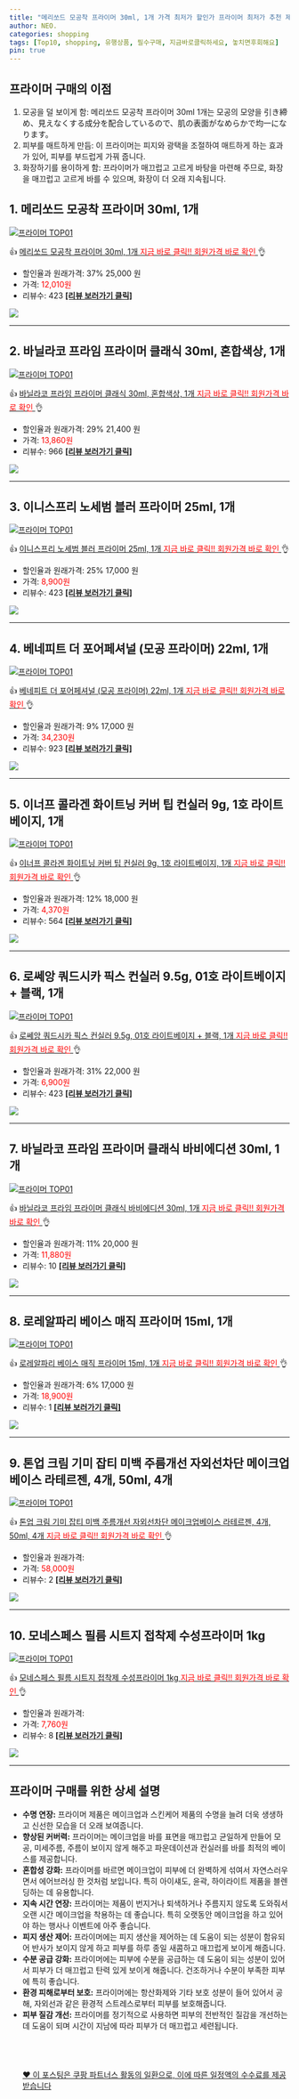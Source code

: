 ```yaml
---
title: "메리쏘드 모공착 프라이머 30ml, 1개 가격 최저가 할인가 프라이머 최저가 추천 제품 비교"
author: NEO.
categories: shopping
tags: [Top10, shopping, 유행상품, 필수구매, 지금바로클릭하세요, 놓치면후회해요]
pin: true
---
```

## 프라이머 구매의 이점
1. 모공을 덜 보이게 함: 메리쏘드 모공착 프라이머 30ml 1개는 모공의 모양을  引き締め、見えなくする成分を配合しているので、肌の表面がなめらかで均一になります。
2. 피부를 매트하게 만듬: 이 프라이머는 피지와 광택을 조절하여 매트하게 하는 효과가 있어, 피부를 부드럽게 가꿔 줍니다.
3. 화장하기를 용이하게 함: 프라이머가 매끄럽고 고르게 바탕을 마련해 주므로, 화장을 매끄럽고 고르게 바를 수 있으며, 화장이 더 오래 지속됩니다.

   

## 1. 메리쏘드 모공착 프라이머 30ml, 1개

[![프라이머 TOP01](https://thumbnail7.coupangcdn.com/thumbnails/remote/490x490ex/image/retail/images/807513814641018-aa603da1-6b74-477f-ad61-0f214d2b9995.jpg)](https://link.coupang.com/re/AFFSDP?lptag=AF3617701&subid=GithubCoopas&pageKey=6360219127&traceid=V0-153&itemId=13424086121&vendorItemId=80678695488)


👍 [메리쏘드 모공착 프라이머 30ml, 1개 <font color=red> 지금 바로 클릭!! 회원가격 바로 확인 </font> ](https://link.coupang.com/re/AFFSDP?lptag=AF3617701&subid=GithubCoopas&pageKey=6360219127&traceid=V0-153&itemId=13424086121&vendorItemId=80678695488) 👌 


- 할인율과 원래가격: 37%  25,000   원
- 가격: <span style='color:red'>12,010원</span>
- 리뷰수: 423  [**[리뷰 보러가기 클릭]**](https://link.coupang.com/re/AFFSDP?lptag=AF3617701&subid=GithubCoopas&pageKey=6360219127&traceid=V0-153&itemId=13424086121&vendorItemId=80678695488)

[![](/discount_price.png)](https://link.coupang.com/re/AFFSDP?lptag=AF3617701&subid=GithubCoopas&pageKey=6360219127&traceid=V0-153&itemId=13424086121&vendorItemId=80678695488)

---


   

## 2. 바닐라코 프라임 프라이머 클래식 30ml, 혼합색상, 1개

[![프라이머 TOP01](https://thumbnail10.coupangcdn.com/thumbnails/remote/490x490ex/image/retail/images/284610597612209-621993ff-98a1-4338-8f41-2f0fad18ef92.jpg)](https://link.coupang.com/re/AFFSDP?lptag=AF3617701&subid=GithubCoopas&pageKey=6758946049&traceid=V0-153&itemId=15833647353&vendorItemId=82253355273)


👍 [바닐라코 프라임 프라이머 클래식 30ml, 혼합색상, 1개 <font color=red> 지금 바로 클릭!! 회원가격 바로 확인 </font> ](https://link.coupang.com/re/AFFSDP?lptag=AF3617701&subid=GithubCoopas&pageKey=6758946049&traceid=V0-153&itemId=15833647353&vendorItemId=82253355273) 👌 


- 할인율과 원래가격: 29%  21,400   원
- 가격: <span style='color:red'>13,860원</span>
- 리뷰수: 966  [**[리뷰 보러가기 클릭]**](https://link.coupang.com/re/AFFSDP?lptag=AF3617701&subid=GithubCoopas&pageKey=6758946049&traceid=V0-153&itemId=15833647353&vendorItemId=82253355273)

[![](/discount_price.png)](https://link.coupang.com/re/AFFSDP?lptag=AF3617701&subid=GithubCoopas&pageKey=6758946049&traceid=V0-153&itemId=15833647353&vendorItemId=82253355273)

---


   

## 3. 이니스프리 노세범 블러 프라이머 25ml, 1개

[![프라이머 TOP01](https://thumbnail7.coupangcdn.com/thumbnails/remote/490x490ex/image/retail/images/198372871737131-ea29e442-0526-4325-aad7-79cee49bb7d6.jpg)](https://link.coupang.com/re/AFFSDP?lptag=AF3617701&subid=GithubCoopas&pageKey=6750518179&traceid=V0-153&itemId=15786570081&vendorItemId=85199198777)


👍 [이니스프리 노세범 블러 프라이머 25ml, 1개 <font color=red> 지금 바로 클릭!! 회원가격 바로 확인 </font> ](https://link.coupang.com/re/AFFSDP?lptag=AF3617701&subid=GithubCoopas&pageKey=6750518179&traceid=V0-153&itemId=15786570081&vendorItemId=85199198777) 👌 


- 할인율과 원래가격: 25%  17,000   원
- 가격: <span style='color:red'>8,900원</span>
- 리뷰수: 423  [**[리뷰 보러가기 클릭]**](https://link.coupang.com/re/AFFSDP?lptag=AF3617701&subid=GithubCoopas&pageKey=6750518179&traceid=V0-153&itemId=15786570081&vendorItemId=85199198777)

[![](/discount_price.png)](https://link.coupang.com/re/AFFSDP?lptag=AF3617701&subid=GithubCoopas&pageKey=6750518179&traceid=V0-153&itemId=15786570081&vendorItemId=85199198777)

---


   

## 4. 베네피트 더 포어페셔널 (모공 프라이머) 22ml, 1개

[![프라이머 TOP01](https://thumbnail8.coupangcdn.com/thumbnails/remote/490x490ex/image/vendor_inventory/7a43/b00336986c35a53137af09120a577305ac70c5966c7369a4f34371167060.jpg)](https://link.coupang.com/re/AFFSDP?lptag=AF3617701&subid=GithubCoopas&pageKey=6714056564&traceid=V0-153&itemId=15596628991&vendorItemId=87657507218)


👍 [베네피트 더 포어페셔널 (모공 프라이머) 22ml, 1개 <font color=red> 지금 바로 클릭!! 회원가격 바로 확인 </font> ](https://link.coupang.com/re/AFFSDP?lptag=AF3617701&subid=GithubCoopas&pageKey=6714056564&traceid=V0-153&itemId=15596628991&vendorItemId=87657507218) 👌 


- 할인율과 원래가격: 9%  17,000   원
- 가격: <span style='color:red'>34,230원</span>
- 리뷰수: 923  [**[리뷰 보러가기 클릭]**](https://link.coupang.com/re/AFFSDP?lptag=AF3617701&subid=GithubCoopas&pageKey=6714056564&traceid=V0-153&itemId=15596628991&vendorItemId=87657507218)

[![](/discount_price.png)](https://link.coupang.com/re/AFFSDP?lptag=AF3617701&subid=GithubCoopas&pageKey=6714056564&traceid=V0-153&itemId=15596628991&vendorItemId=87657507218)

---


   

## 5. 이너프 콜라겐 화이트닝 커버 팁 컨실러 9g, 1호 라이트베이지, 1개

[![프라이머 TOP01](https://thumbnail8.coupangcdn.com/thumbnails/remote/490x490ex/image/retail/images/2020/06/01/19/4/4b32f3dc-ffa4-4e2c-9e60-73bfe627a8d4.jpg)](https://link.coupang.com/re/AFFSDP?lptag=AF3617701&subid=GithubCoopas&pageKey=6756349974&traceid=V0-153&itemId=2881826444&vendorItemId=70870937721)


👍 [이너프 콜라겐 화이트닝 커버 팁 컨실러 9g, 1호 라이트베이지, 1개 <font color=red> 지금 바로 클릭!! 회원가격 바로 확인 </font> ](https://link.coupang.com/re/AFFSDP?lptag=AF3617701&subid=GithubCoopas&pageKey=6756349974&traceid=V0-153&itemId=2881826444&vendorItemId=70870937721) 👌 


- 할인율과 원래가격: 12%  18,000   원
- 가격: <span style='color:red'>4,370원</span>
- 리뷰수: 564  [**[리뷰 보러가기 클릭]**](https://link.coupang.com/re/AFFSDP?lptag=AF3617701&subid=GithubCoopas&pageKey=6756349974&traceid=V0-153&itemId=2881826444&vendorItemId=70870937721)

[![](/discount_price.png)](https://link.coupang.com/re/AFFSDP?lptag=AF3617701&subid=GithubCoopas&pageKey=6756349974&traceid=V0-153&itemId=2881826444&vendorItemId=70870937721)

---


   

## 6. 로쎄앙 쿼드시카 픽스 컨실러 9.5g, 01호 라이트베이지 + 블랙, 1개

[![프라이머 TOP01](https://thumbnail10.coupangcdn.com/thumbnails/remote/490x490ex/image/retail/images/8071796633775392-721ed67e-a299-4eec-8f37-c862fa62c252.jpg)](https://link.coupang.com/re/AFFSDP?lptag=AF3617701&subid=GithubCoopas&pageKey=6991737558&traceid=V0-153&itemId=17114564104&vendorItemId=84288189031)


👍 [로쎄앙 쿼드시카 픽스 컨실러 9.5g, 01호 라이트베이지 + 블랙, 1개 <font color=red> 지금 바로 클릭!! 회원가격 바로 확인 </font> ](https://link.coupang.com/re/AFFSDP?lptag=AF3617701&subid=GithubCoopas&pageKey=6991737558&traceid=V0-153&itemId=17114564104&vendorItemId=84288189031) 👌 


- 할인율과 원래가격: 31%  22,000   원
- 가격: <span style='color:red'>6,900원</span>
- 리뷰수: 423  [**[리뷰 보러가기 클릭]**](https://link.coupang.com/re/AFFSDP?lptag=AF3617701&subid=GithubCoopas&pageKey=6991737558&traceid=V0-153&itemId=17114564104&vendorItemId=84288189031)

[![](/discount_price.png)](https://link.coupang.com/re/AFFSDP?lptag=AF3617701&subid=GithubCoopas&pageKey=6991737558&traceid=V0-153&itemId=17114564104&vendorItemId=84288189031)

---


   

## 7. 바닐라코 프라임 프라이머 클래식 바비에디션 30ml, 1개

[![프라이머 TOP01](https://thumbnail9.coupangcdn.com/thumbnails/remote/490x490ex/image/retail/images/2023/08/09/12/2/656402d0-46e4-4e28-8c72-c66b515b5f5b.jpg)](https://link.coupang.com/re/AFFSDP?lptag=AF3617701&subid=GithubCoopas&pageKey=7520509593&traceid=V0-153&itemId=19723733140&vendorItemId=86827819484)


👍 [바닐라코 프라임 프라이머 클래식 바비에디션 30ml, 1개 <font color=red> 지금 바로 클릭!! 회원가격 바로 확인 </font> ](https://link.coupang.com/re/AFFSDP?lptag=AF3617701&subid=GithubCoopas&pageKey=7520509593&traceid=V0-153&itemId=19723733140&vendorItemId=86827819484) 👌 


- 할인율과 원래가격: 11%  20,000   원
- 가격: <span style='color:red'>11,880원</span>
- 리뷰수: 10  [**[리뷰 보러가기 클릭]**](https://link.coupang.com/re/AFFSDP?lptag=AF3617701&subid=GithubCoopas&pageKey=7520509593&traceid=V0-153&itemId=19723733140&vendorItemId=86827819484)

[![](/discount_price.png)](https://link.coupang.com/re/AFFSDP?lptag=AF3617701&subid=GithubCoopas&pageKey=7520509593&traceid=V0-153&itemId=19723733140&vendorItemId=86827819484)

---


   

## 8. 로레알파리 베이스 매직 프라이머 15ml, 1개

[![프라이머 TOP01](https://thumbnail10.coupangcdn.com/thumbnails/remote/490x490ex/image/retail/images/3731566813533251-b0c26c82-1960-4a1f-9ae3-98f960804386.jpg)](https://link.coupang.com/re/AFFSDP?lptag=AF3617701&subid=GithubCoopas&pageKey=238057&traceid=V0-153&itemId=535947&vendorItemId=3000422977)


👍 [로레알파리 베이스 매직 프라이머 15ml, 1개 <font color=red> 지금 바로 클릭!! 회원가격 바로 확인 </font> ](https://link.coupang.com/re/AFFSDP?lptag=AF3617701&subid=GithubCoopas&pageKey=238057&traceid=V0-153&itemId=535947&vendorItemId=3000422977) 👌 


- 할인율과 원래가격: 6%  17,000   원
- 가격: <span style='color:red'>18,900원</span>
- 리뷰수: 1  [**[리뷰 보러가기 클릭]**](https://link.coupang.com/re/AFFSDP?lptag=AF3617701&subid=GithubCoopas&pageKey=238057&traceid=V0-153&itemId=535947&vendorItemId=3000422977)

[![](/discount_price.png)](https://link.coupang.com/re/AFFSDP?lptag=AF3617701&subid=GithubCoopas&pageKey=238057&traceid=V0-153&itemId=535947&vendorItemId=3000422977)

---


   

## 9. 톤업 크림 기미 잡티 미백 주름개선 자외선차단 메이크업베이스 라테르젠, 4개, 50ml, 4개

[![프라이머 TOP01](https://thumbnail8.coupangcdn.com/thumbnails/remote/490x490ex/image/vendor_inventory/08bf/532c3d07206049c5b491a251a47efa190dbdf7cc15e4c9f1777968568f2a.jpg)](https://link.coupang.com/re/AFFSDP?lptag=AF3617701&subid=GithubCoopas&pageKey=7330362401&traceid=V0-153&itemId=18818261122&vendorItemId=85948657024)


👍 [톤업 크림 기미 잡티 미백 주름개선 자외선차단 메이크업베이스 라테르젠, 4개, 50ml, 4개 <font color=red> 지금 바로 클릭!! 회원가격 바로 확인 </font> ](https://link.coupang.com/re/AFFSDP?lptag=AF3617701&subid=GithubCoopas&pageKey=7330362401&traceid=V0-153&itemId=18818261122&vendorItemId=85948657024) 👌 


- 할인율과 원래가격: 
- 가격: <span style='color:red'>58,000원</span>
- 리뷰수: 2  [**[리뷰 보러가기 클릭]**](https://link.coupang.com/re/AFFSDP?lptag=AF3617701&subid=GithubCoopas&pageKey=7330362401&traceid=V0-153&itemId=18818261122&vendorItemId=85948657024)

[![](/discount_price.png)](https://link.coupang.com/re/AFFSDP?lptag=AF3617701&subid=GithubCoopas&pageKey=7330362401&traceid=V0-153&itemId=18818261122&vendorItemId=85948657024)

---


   

## 10. 모네스페스 필름 시트지 접착제 수성프라이머 1kg

[![프라이머 TOP01](https://thumbnail6.coupangcdn.com/thumbnails/remote/490x490ex/image/vendor_inventory/3198/63ce169c52ccba0be7e75e93d6de066afdc2d437091d3c8ac814dacd2827.jpg)](https://link.coupang.com/re/AFFSDP?lptag=AF3617701&subid=GithubCoopas&pageKey=1499812362&traceid=V0-153&itemId=2575519982&vendorItemId=3119547436)


👍 [모네스페스 필름 시트지 접착제 수성프라이머 1kg <font color=red> 지금 바로 클릭!! 회원가격 바로 확인 </font> ](https://link.coupang.com/re/AFFSDP?lptag=AF3617701&subid=GithubCoopas&pageKey=1499812362&traceid=V0-153&itemId=2575519982&vendorItemId=3119547436) 👌 


- 할인율과 원래가격: 
- 가격: <span style='color:red'>7,760원</span>
- 리뷰수: 8  [**[리뷰 보러가기 클릭]**](https://link.coupang.com/re/AFFSDP?lptag=AF3617701&subid=GithubCoopas&pageKey=1499812362&traceid=V0-153&itemId=2575519982&vendorItemId=3119547436)

[![](/discount_price.png)](https://link.coupang.com/re/AFFSDP?lptag=AF3617701&subid=GithubCoopas&pageKey=1499812362&traceid=V0-153&itemId=2575519982&vendorItemId=3119547436)

---
## 프라이머 구매를 위한 상세 설명
* **수명 연장:** 프라이머 제품은 메이크업과 스킨케어 제품의 수명을 늘려 더욱 생생하고 신선한 모습을 더 오래 보여줍니다.
* **향상된 커버력:** 프라이머는 메이크업을 바를 표면을 매끄럽고 균일하게 만들어 모공, 미세주름, 주름이 보이지 않게 해주고 파운데이션과 컨실러를 바를 최적의 베이스를 제공합니다.
* **혼합성 강화:** 프라이머를 바르면 메이크업이 피부에 더 완벽하게 섞여서 자연스러우면서 에어브러싱 한 것처럼 보입니다. 특히 아이섀도, 윤곽, 하이라이트 제품을 블렌딩하는 데 유용합니다.
* **지속 시간 연장:** 프라이머는 제품이 번지거나 퇴색하거나 주름지지 않도록 도와줘서 오랜 시간 메이크업을 착용하는 데 좋습니다. 특히 오랫동안 메이크업을 하고 있어야 하는 행사나 이벤트에 아주 좋습니다.
* **피지 생산 제어:** 프라이머에는 피지 생산을 제어하는 데 도움이 되는 성분이 함유되어 반사가 보이지 않게 하고 피부를 하루 종일 새콤하고 매끄럽게 보이게 해줍니다.
* **수분 공급 강화:** 프라이머에는 피부에 수분을 공급하는 데 도움이 되는 성분이 있어서 피부가 더 매끄럽고 탄력 있게 보이게 해줍니다. 건조하거나 수분이 부족한 피부에 특히 좋습니다.
* **환경 피해로부터 보호:** 프라이머에는 항산화제와 기타 보호 성분이 들어 있어서 공해, 자외선과 같은 환경적 스트레스로부터 피부를 보호해줍니다.
* **피부 질감 개선:** 프라이머를 정기적으로 사용하면 피부의 전반적인 질감을 개선하는 데 도움이 되며 시간이 지남에 따라 피부가 더 매끄럽고 세련됩니다.<br><br><br><br><br> [ ❤  이 포스팅은 쿠팡 파트너스 활동의 일환으로, 이에 따른 일정액의 수수료를 제공받습니다](https://link.coupang.com/a/bcEFyh)